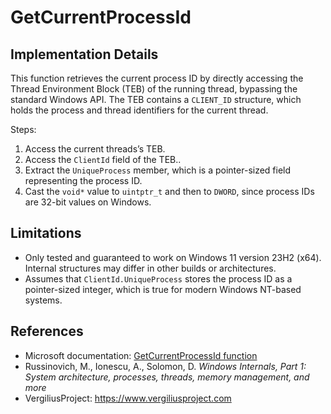 # GetCurrentProcessId

## Implementation Details

This function retrieves the current process ID by directly accessing the Thread Environment Block (TEB) of the running thread, bypassing the standard Windows API. The TEB contains a `CLIENT_ID` structure, which holds the process and thread identifiers for the current thread.

Steps:
1. Access the current threads’s TEB.
2. Access the `ClientId` field of the TEB..
3. Extract the `UniqueProcess` member, which is a pointer-sized field representing the process ID.
4. Cast the `void*` value to `uintptr_t` and then to `DWORD`, since process IDs are 32-bit values on Windows.

## Limitations

- Only tested and guaranteed to work on Windows 11 version 23H2 (x64). Internal structures may differ in other builds or architectures.
- Assumes that `ClientId.UniqueProcess` stores the process ID as a pointer-sized integer, which is true for modern Windows NT-based systems.

## References

- Microsoft documentation: [GetCurrentProcessId function](https://learn.microsoft.com/en-us/windows/win32/api/processthreadsapi/nf-processthreadsapi-getcurrentprocessid)
- Russinovich, M., Ionescu, A., Solomon, D. *Windows Internals, Part 1: System architecture, processes, threads, memory management, and more*
- VergiliusProject: https://www.vergiliusproject.com
